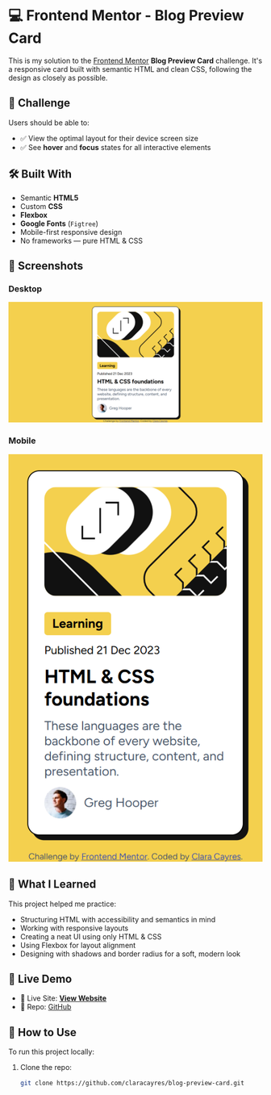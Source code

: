 # 💻 Frontend Mentor - Blog Preview Card

This is my solution to the [Frontend Mentor](https://www.frontendmentor.io/challenges/blog-preview-card-ccbpwqjrx) **Blog Preview Card** challenge. It's a responsive card built with semantic HTML and clean CSS, following the design as closely as possible.

## 🧐 Challenge

Users should be able to:

- ✅ View the optimal layout for their device screen size
- ✅ See **hover** and **focus** states for all interactive elements

## 🛠️ Built With

- Semantic **HTML5**
- Custom **CSS**
- **Flexbox**
- **Google Fonts** (`Figtree`)
- Mobile-first responsive design
- No frameworks — pure HTML & CSS

## 📸 Screenshots
 
### Desktop
![Desktop preview](/design/my-prject.png)

### Mobile
![Mobile Preview](/design/mobile.png)

## 🧠 What I Learned

This project helped me practice:

- Structuring HTML with accessibility and semantics in mind
- Working with responsive layouts
- Creating a neat UI using only HTML & CSS
- Using Flexbox for layout alignment
- Designing with shadows and border radius for a soft, modern look

## 🚀 Live Demo

- 🔗 Live Site: [**View Website**](https://your-live-url.com)
- 💾 Repo: [GitHub](https://github.com/claracayres/blog-preview-card)

## 🧩 How to Use

To run this project locally:

1. Clone the repo:
   ```bash
   git clone https://github.com/claracayres/blog-preview-card.git
